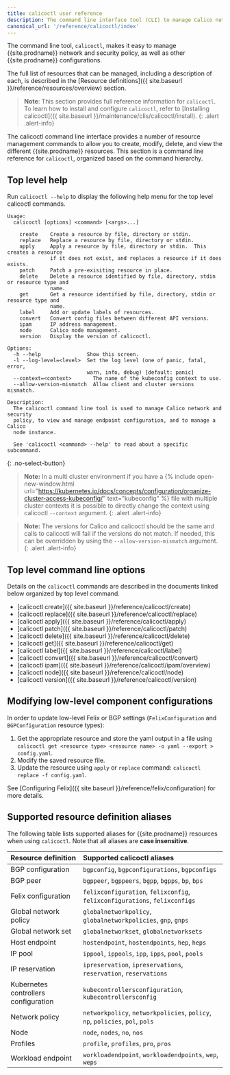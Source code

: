 ```yaml
---
title: calicoctl user reference
description: The command line interface tool (CLI) to manage Calico network and security policy.
canonical_url: '/reference/calicoctl/index'
---
```


The command line tool, `calicoctl`, makes it easy to manage {{site.prodname}}
network and security policy, as well as other {{site.prodname}} configurations.

The full list of resources that can be managed, including a description of each,
is described in the [Resource definitions]({{ site.baseurl }}/reference/resources/overview)
section.

> **Note**: This section provides full reference information for `calicoctl`. To learn
> how to install and configure `calicoctl`, refer to
> [Installing calicoctl]({{ site.baseurl }}/maintenance/clis/calicoctl/install).
{: .alert .alert-info}

The calicoctl command line interface provides a number of resource management
commands to allow you to create, modify, delete, and view the different
{{site.prodname}} resources. This section is a command line reference for
`calicoctl`, organized based on the command hierarchy.

## Top level help

Run `calicoctl --help` to display the following help menu for the top level
calicoctl commands.

```
Usage:
  calicoctl [options] <command> [<args>...]

    create    Create a resource by file, directory or stdin.
    replace   Replace a resource by file, directory or stdin.
    apply     Apply a resource by file, directory or stdin.  This creates a resource
              if it does not exist, and replaces a resource if it does exists.
    patch     Patch a pre-exisiting resource in place.
    delete    Delete a resource identified by file, directory, stdin or resource type and
              name.
    get       Get a resource identified by file, directory, stdin or resource type and
              name.
    label     Add or update labels of resources.
    convert   Convert config files between different API versions.
    ipam      IP address management.
    node      Calico node management.
    version   Display the version of calicoctl.

Options:
  -h --help               Show this screen.
  -l --log-level=<level>  Set the log level (one of panic, fatal, error,
                          warn, info, debug) [default: panic]
  --context=<context>	    The name of the kubeconfig context to use.
  --allow-version-mismatch  Allow client and cluster versions mismatch.

Description:
  The calicoctl command line tool is used to manage Calico network and security
  policy, to view and manage endpoint configuration, and to manage a Calico
  node instance.

  See 'calicoctl <command> --help' to read about a specific subcommand.
```
{: .no-select-button}

> **Note:** In a multi cluster environment if you have a {% include open-new-window.html url="https://kubernetes.io/docs/concepts/configuration/organize-cluster-access-kubeconfig/" text="kubeconfig" %} file with multiple cluster contexts it is possible to directly change the context using calicoctl `--context` argument.
{: .alert .alert-info}

> **Note:** The versions for Calico and calicoctl should be the same and calls to calicoctl will fail if the versions do not match. If needed, this can be overridden by using the `--allow-version-mismatch` argument.
{: .alert .alert-info}

## Top level command line options

Details on the `calicoctl` commands are described in the documents linked below
organized by top level command.

-  [calicoctl create]({{ site.baseurl }}/reference/calicoctl/create)
-  [calicoctl replace]({{ site.baseurl }}/reference/calicoctl/replace)
-  [calicoctl apply]({{ site.baseurl }}/reference/calicoctl/apply)
-  [calicoctl patch]({{ site.baseurl }}/reference/calicoctl/patch)
-  [calicoctl delete]({{ site.baseurl }}/reference/calicoctl/delete)
-  [calicoctl get]({{ site.baseurl }}/reference/calicoctl/get)
-  [calicoctl label]({{ site.baseurl }}/reference/calicoctl/label)
-  [calicoctl convert]({{ site.baseurl }}/reference/calicoctl/convert)
-  [calicoctl ipam]({{ site.baseurl }}/reference/calicoctl/ipam/overview)
-  [calicoctl node]({{ site.baseurl }}/reference/calicoctl/node)
-  [calicoctl version]({{ site.baseurl }}/reference/calicoctl/version)

## Modifying low-level component configurations

In order to update low-level Felix or BGP settings (`FelixConfiguration` and `BGPConfiguration` resource types):
1. Get the appropriate resource and store the yaml output in a file using `calicoctl get <resource type> <resource name> -o yaml --export > config.yaml`.
1. Modify the saved resource file.
1. Update the resource using `apply` or `replace` command: `calicoctl replace -f config.yaml`.

See [Configuring Felix]({{ site.baseurl }}/reference/felix/configuration) for more details.

## Supported resource definition aliases

The following table lists supported aliases for {{site.prodname}} resources when using `calicoctl`. Note that all aliases
are **case insensitive**.

| Resource definition                  | Supported calicoctl aliases                                  |
| :----------------------------------- | :----------------------------------------------------------- |
| BGP configuration                    | `bgpconfig`, `bgpconfigurations`, `bgpconfigs`               |
| BGP peer                             | `bgppeer`, `bgppeers`, `bgpp`, `bgpps`, `bp`, `bps`          |
| Felix configuration                  | `felixconfiguration`, `felixconfig`, `felixconfigurations`, `felixconfigs` |
| Global network policy                | `globalnetworkpolicy`, `globalnetworkpolicies`, `gnp`, `gnps` |
| Global network set                   | `globalnetworkset`, `globalnetworksets`                      |
| Host endpoint                        | `hostendpoint`, `hostendpoints`, `hep`, `heps`               |
| IP pool                              | `ippool`, `ippools`, `ipp`, `ipps`, `pool`, `pools`          |
| IP reservation                       | `ipreservation`, `ipreservations`, `reservation`, `reservations` |
| Kubernetes controllers configuration | `kubecontrollersconfiguration`, `kubecontrollersconfig`      |
| Network policy                       | `networkpolicy`, `networkpolicies`, `policy`, `np`, `policies`, `pol`, `pols` |
| Node                                 | `node`, `nodes`, `no`, `nos`                                 |
| Profiles                             | `profile`, `profiles`, `pro`, `pros`                         |
| Workload endpoint                    | `workloadendpoint`, `workloadendpoints`, `wep`, `weps`       |
